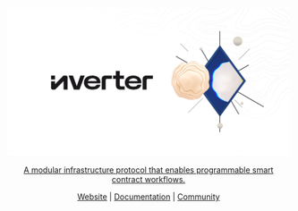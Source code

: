 ![Inverter Short Deck - Final](https://github.com/InverterNetwork/media/blob/main/inverter-light-banner.png?raw=true)

<p align="center">
  <a href="https://www.inverter.network">

<p align="center">A modular infrastructure protocol that enables programmable smart contract workflows.</p>

<p align="center">
  <a href="https://www.inverter.network"> Website</a> | <a href=""> Documentation</a> | <a href="https://discord.gg/2PECaCwHXM">Community</a>
</p>

